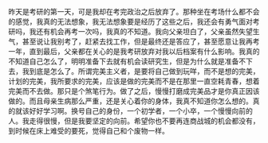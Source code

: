 昨天是考研的第一天，可是我却在考完政治之后放弃了。那种坐在考场什么都不会的感觉，我真的无法想象，我无法想象要是经历了这些之后，我还会有勇气面对考研吗，我还有机会再考一次吗，我真的不知道。我向父亲坦白了，父亲虽然失望生气，甚至说让我别考了，赶紧去找工作，但是最终还是答应了，甚至愿意让我再考一年，直到最后，父亲都在关心的是我考研放弃对我以后档案有什么影响。我真的不知道自己怎么了，明明准备下去就有机会读研究生，但是为什么就是准备不下去，我到底是怎么了。所谓完美主义者，是要将自己做到玩咩，而不是想的完美，计划的完美，我所要求的完美，应该是做的完美而不是在那里一直空耗青春，想着完美而不去做。那只是个煞笔行为。做了之后，慢慢打磨成完美品才是你真正因该做的。而且母亲生病那么严重，还是关心着你的身体，我真不知道你怎么想的。真的就该好好学习啊。换号自己的身份，一个初学者，一个小卒，一个慢慢向前的人。我走得很慢，但是我要坚定的向前。希望你也不要再连商战城的机会都没有，到时候在床上难受的要死，觉得自己和个废物一样。
